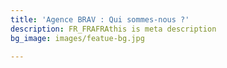 ```yaml
---
title: 'Agence BRAV : Qui sommes-nous ?'
description: FR_FRAFRAthis is meta description
bg_image: images/featue-bg.jpg

---
```

